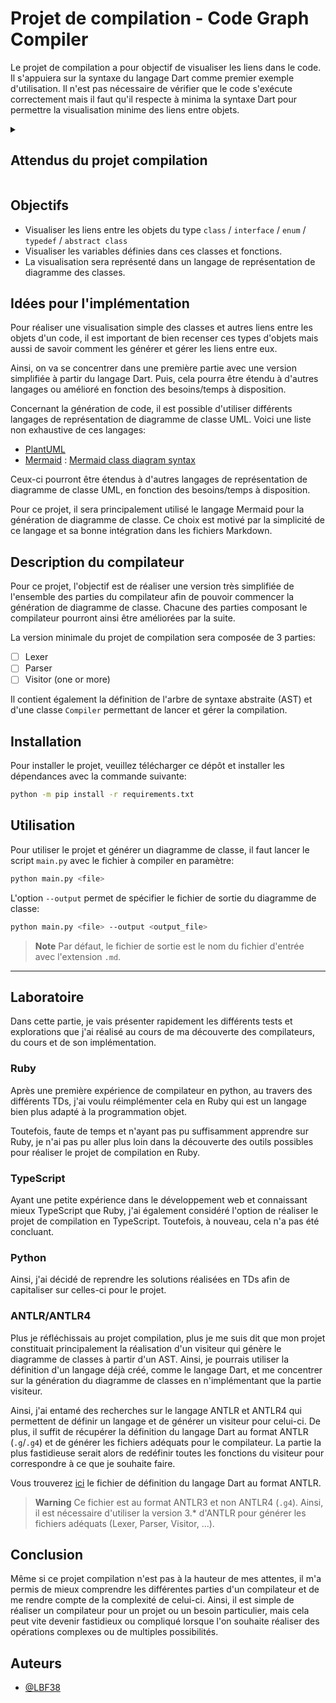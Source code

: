 # Projet de compilation - Code Graph Compiler

Le projet de compilation a pour objectif de visualiser les liens dans le code.
Il s'appuiera sur la syntaxe du langage Dart comme premier exemple d'utilisation.
Il n'est pas nécessaire de vérifier que le code s'exécute correctement mais il faut qu'il respecte à minima la syntaxe Dart pour permettre la visualisation minime des liens entre objets.

<details>
<summary><h2>Attendus du projet compilation</h2></summary>

* [ ] Lexer
* [ ] Parser
* [ ] AST
* [ ] Pretty Printer (w/ Visitor)
* [ ] Documentation

</details>

## Objectifs

* Visualiser les liens entre les objets du type `class` / `interface` / `enum` / `typedef` / `abstract class`
* Visualiser les variables définies dans ces classes et fonctions.
* La visualisation sera représenté dans un langage de représentation de diagramme des classes.

## Idées pour l'implémentation

Pour réaliser une visualisation simple des classes et autres liens entre les objets d'un code, il est important de bien recenser ces types d'objets mais aussi de savoir comment les générer et gérer les liens entre eux.

Ainsi, on va se concentrer dans une première partie avec une version simplifiée à partir du langage Dart. Puis, cela pourra être étendu à d'autres langages ou amélioré en fonction des besoins/temps à disposition.

Concernant la génération de code, il est possible d'utiliser différents langages de représentation de diagramme de classe UML. Voici une liste non exhaustive de ces langages:

* [PlantUML](https://plantuml.com)
* [Mermaid](https://mermaid.js.org/) : [Mermaid class diagram syntax](https://mermaid.js.org/syntax/classDiagram.html)

Ceux-ci pourront être étendus à d'autres langages de représentation de diagramme de classe UML, en fonction des besoins/temps à disposition.

Pour ce projet, il sera principalement utilisé le langage Mermaid pour la génération de diagramme de classe. Ce choix est motivé par la simplicité de ce langage et sa bonne intégration dans les fichiers Markdown.

## Description du compilateur

Pour ce projet, l'objectif est de réaliser une version très simplifiée de l'ensemble des parties du compilateur afin de pouvoir commencer la génération de diagramme de classe. Chacune des parties composant le compilateur pourront ainsi être améliorées par la suite.

La version minimale du projet de compilation sera composée de 3 parties:

* [ ] Lexer
* [ ] Parser
* [ ] Visitor (one or more)

Il contient également la définition de l'arbre de syntaxe abstraite (AST) et d'une classe `Compiler` permettant de lancer et gérer la compilation.

## Installation

Pour installer le projet, veuillez télécharger ce dépôt et installer les dépendances avec la commande suivante:

```bash
python -m pip install -r requirements.txt
```

## Utilisation

Pour utiliser le projet et générer un diagramme de classe, il faut lancer le script `main.py` avec le fichier à compiler en paramètre:

```bash
python main.py <file>
```

L'option `--output` permet de spécifier le fichier de sortie du diagramme de classe:

```bash
python main.py <file> --output <output_file>
```

> **Note**
> Par défaut, le fichier de sortie est le nom du fichier d'entrée avec l'extension `.md`.

---

## Laboratoire

Dans cette partie, je vais présenter rapidement les différents tests et explorations que j'ai réalisé au cours de ma découverte des compilateurs, du cours et de son implémentation.

### Ruby

Après une première expérience de compilateur en python, au travers des différents TDs, j'ai voulu réimplémenter cela en Ruby qui est un langage bien plus adapté à la programmation objet.

Toutefois, faute de temps et n'ayant pas pu suffisamment apprendre sur Ruby, je n'ai pas pu aller plus loin dans la découverte des outils possibles pour réaliser le projet de compilation en Ruby.

### TypeScript

Ayant une petite expérience dans le développement web et connaissant mieux TypeScript que Ruby, j'ai également considéré l'option de réaliser le projet de compilation en TypeScript.
Toutefois, à nouveau, cela n'a pas été concluant.

### Python

Ainsi, j'ai décidé de reprendre les solutions réalisées en TDs afin de capitaliser sur celles-ci pour le projet.

### ANTLR/ANTLR4

Plus je réfléchissais au projet compilation, plus je me suis dit que mon projet constituait principalement la réalisation d'un visiteur qui génère le diagramme de classes à partir d'un AST. Ainsi, je pourrais utiliser la définition d'un langage déjà créé, comme le langage Dart, et me concentrer sur la génération du diagramme de classes en n'implémentant que la partie visiteur.

Ainsi, j'ai entamé des recherches sur le langage ANTLR et ANTLR4 qui permettent de définir un langage et de générer un visiteur pour celui-ci. De plus, il suffit de récupérer la définition du langage Dart au format ANTLR (`.g`/`.g4`) et de générer les fichiers adéquats pour le compilateur. La partie la plus fastidieuse serait alors de redéfinir toutes les fonctions du visiteur pour correspondre à ce que je souhaite faire.

Vous trouverez [ici](https://github.com/dart-lang/sdk/blob/master/tools/spec_parser/Dart.g) le fichier de définition du langage Dart au format ANTLR.

> **Warning**
> Ce fichier est au format ANTLR3 et non ANTLR4 (`.g4`). Ainsi, il est nécessaire d'utiliser la version 3.* d'ANTLR pour générer les fichiers adéquats (Lexer, Parser, Visitor, ...).

## Conclusion

Même si ce projet compilation n'est pas à la hauteur de mes attentes, il m'a permis de mieux comprendre les différentes parties d'un compilateur et de me rendre compte de la complexité de celui-ci. Ainsi, il est simple de réaliser un compilateur pour un projet ou un besoin particulier, mais cela peut vite devenir fastidieux ou compliqué lorsque l'on souhaite réaliser des opérations complexes ou de multiples possibilités.

## Auteurs

* [@LBF38](https://github.com/LBF38)
